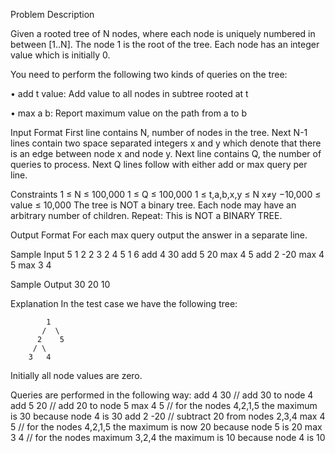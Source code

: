 Problem Description 

Given a rooted tree of N nodes, where each node is uniquely numbered in between [1..N]. The node 1 is the root of the tree. Each node has an integer value which is initially 0. 

You need to perform the following two kinds of queries on the tree: 

• add t value: Add value to all nodes in subtree rooted at t 

• max a b: Report maximum value on the path from a to b 

Input Format 
First line contains N, number of nodes in the tree. 
Next N-1 lines contain two space separated integers x and y which denote that there is an edge between node x and node y.
Next line contains Q, the number of queries to process.
Next Q lines follow with either add or max query per line. 

Constraints 
1 ≤ N ≤ 100,000 1 ≤ Q ≤ 100,000 1 ≤ t,a,b,x,y ≤ N x≠y 
−10,000 ≤ value ≤ 10,000
The tree is NOT a binary tree. Each node may have an arbitrary number of children. Repeat: This is NOT a BINARY TREE. 

Output Format 
For each max query output the answer in a separate line. 

Sample Input 
5
1 2
2 3
2 4
5 1
6
add 4 30 
add 5 20 
max 4 5
add 2 -20
max 4 5
max 3 4

Sample Output 
30 20 10 

Explanation 
In the test case we have the following tree: 
 
            1
           /  \
          2    5
         / \
        3   4
        
Initially all node values are zero.

Queries are performed in the following way: 
add 4 30 // add 30 to node 4
add 5 20 // add 20 to node 5
max 4 5 // for the nodes 4,2,1,5 the maximum is 30 because node 4 is 30
add 2 -20 // subtract 20 from nodes 2,3,4
max 4 5 // for the nodes 4,2,1,5 the maximum is now 20 because node 5 is 20 
max 3 4 // for the nodes maximum 3,2,4 the maximum is 10 because node 4 is 10 
